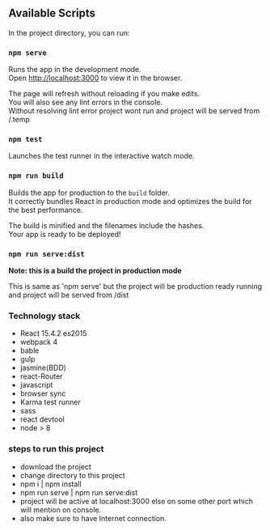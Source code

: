 ## Available Scripts

In the project directory, you can run:

### `npm serve`

Runs the app in the development mode.<br>
Open [http://localhost:3000](http://localhost:3000) to view it in the browser.

The page will refresh without reloading if you make edits.<br>
You will also see any lint errors in the console.<br>
Without resolving lint error project wont run and project will be served from /.temp

### `npm test`

Launches the test runner in the interactive watch mode.<br>

### `npm run build`

Builds the app for production to the `build` folder.<br>
It correctly bundles React in production mode and optimizes the build for the best performance.

The build is minified and the filenames include the hashes.<br>
Your app is ready to be deployed!

### `npm run serve:dist`

**Note: this is a build the project in production mode**

This is same as 'npm serve' but the project will be production ready running and project will be served from /dist

### Technology stack
- React 15.4.2 es2015
- webpack 4
- bable
- gulp
- jasmine(BDD)
- react-Router
- javascript
- browser sync
- Karma test runner
- sass
- react devtool
- node > 8

### steps to run this project
- download the project
- change directory to this project 
- npm i | npm install
- npm run  serve | npm run serve:dist
- project will be active at localhost:3000 else on some other port which will mention on console.
- also make sure to have Internet connection.
